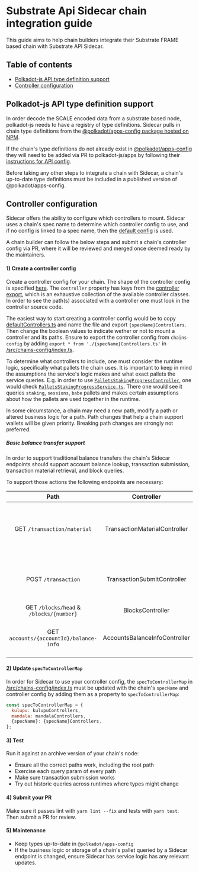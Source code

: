# Substrate Api Sidecar chain integration guide

This guide aims to help chain builders integrate their Substrate FRAME based chain with Substrate API Sidecar.

## Table of contents

- [Polkadot-js API type definition support](#polkadot-js-API-type-definition-support)
- [Controller configuration](controller-configuration)

## Polkadot-js API type definition support

In order decode the SCALE encoded data from a substrate based node, polkadot-js needs to have a registry of type definitions. Sidecar pulls in chain type definitions from the [@polkadot/apps-config package hosted on NPM](https://www.npmjs.com/package/@polkadot/apps-config).

If the chain's type definitions do not already exist in [@polkadot/apps-config](https://github.com/polkadot-js/apps/tree/master/packages/apps-config) they will need to be added via PR to polkadot-js/apps by following their [instructions for API config](https://github.com/polkadot-js/apps/tree/master/packages/apps-config#api).

Before taking any other steps to integrate a chain with Sidecar, a chain's up-to-date type definitions must be included in a published version of @polkadot/apps-config.

## Controller configuration

Sidecar offers the ability to configure which controllers to mount. Sidecar uses a chain's spec name to determine which controller config to use, and if no config is linked to a spec name, then the [default config](/src/chains-config/defaultControllers.ts) is used.

A chain builder can follow the below steps and submit a chain's controller config via PR, where it will be reviewed and merged once deemed ready by the maintainers.

#### 1) Create a controller config

 Create a controller config for your chain. The shape of the controller config is specified [here](/src/chains-config/ControllerConfig.ts). The `controller` property has keys from the [controller export](/src/controllers/index.ts), which is an exhaustive collection of the available controller classes. In order to see the path(s) associated with a controller one must look in the controller source code.

 The easiest way to start creating a controller config would be to copy [defaultControllers.ts](/src/chains-config/ControllerConfig.ts) and name the file and export `{specName}Controllers`. Then change the boolean values to indicate wether or not to mount a controller and its paths. Ensure to export the controller config from `chains-config` by adding `export * from './{specName}Controllers.ts'` in [/src/chains-config/index.ts](/src/chains-config/index.ts).

 To determine what controllers to include, one must consider the runtime logic, specifically what pallets the chain uses. It is important to keep in mind the assumptions the service's logic makes and what exact pallets the service queries. E.g. in order to use [`PalletsStakingProgressController`](/src/controllers/pallets/PalletsStakingProgressController.ts), one would check [`PalletsStakingProgressService.ts`](/src/services/pallets/PalletsStakingProgressService.ts). There one would see it queries `staking`, `sessions`, `babe` pallets and makes certain assumptions about how the pallets are used together in the runtime.

In some circumstance, a chain may need a new path, modify a path or altered business logic for a path. Path changes that help a chain support wallets will be given priority. Breaking path changes are strongly not preferred.

##### Basic balance transfer support

In order to support traditional balance transfers the chain's Sidecar endpoints should support account balance lookup, transaction submission, transaction material retrieval, and block queries.

To support those actions the following endpoints are necessary:

|                   Path                   |           Controller          |                                 Description                                |
|:----------------------------------------:|:-----------------------------:|:--------------------------------------------------------------------------:|
|       GET  `/transaction/material`       | TransactionMaterialController | Get all the network information needed to construct a transaction offline. |
|            POST `/transaction`           |  TransactionSubmitController  |            Submit a transaction to the node's transaction pool.            |
| GET `/blocks/head`  & `/blocks/{number}` |        BlocksController       |                                Get a block.                                |
|  GET `accounts/{accountId}/balance-info` | AccountsBalanceInfoController |                   Get balance information for an account.                  |

#### 2) Update `specToControllerMap`

In order for Sidecar to use your controller config, the `specToControllerMap` in [/src/chains-config/index.ts](/src/chains-config/index.ts) must be updated with the chain's `specName` and controller config by adding them as a property to `specToControllerMap`:

```javascript
const specToControllerMap = {
  kulupu: kulupuControllers,
  mandala: mandalaControllers,
  {specName}: {specName}Controllers,
};
```

#### 3) Test

Run it against an archive version of your chain's node:

- Ensure all the correct paths work, including the root path
- Exercise each query param of every path
- Make sure transaction submission works
- Try out historic queries across runtimes where types might change

#### 4) Submit your PR

Make sure it passes lint with `yarn lint --fix` and tests with `yarn test`. Then submit a PR for review.

#### 5) Maintenance

- Keep types up-to-date in `@polkadot/apps-config`
- If the business logic or storage of a chain's pallet queried by a Sidecar endpoint is changed, ensure Sidecar has service logic has any relevant updates.
